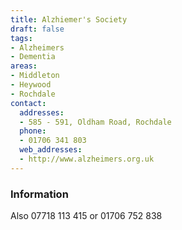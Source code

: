 ```yaml
---
title: Alzhiemer's Society
draft: false
tags:
- Alzheimers
- Dementia
areas:
- Middleton
- Heywood
- Rochdale
contact:
  addresses:
  - 585 - 591, Oldham Road, Rochdale
  phone:
  - 01706 341 803
  web_addresses:
  - http://www.alzheimers.org.uk
---
```


### Information
Also 07718 113 415 or 01706 752 838